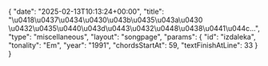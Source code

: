 {
    "date": "2025-02-13T10:13:24+00:00",
    "title": "\u0418\u0437\u0434\u0430\u043b\u0435\u043a\u0430 \u0432\u0435\u0440\u043d\u0443\u0432\u0448\u0438\u0441\u044c...",
    "type": "miscellaneous",
    "layout": "songpage",
    "params": {
        "id": "izdaleka",
        "tonality": "Em",
        "year": "1991",
        "chordsStartAt": 59,
        "textFinishAtLine": 33
    }
}